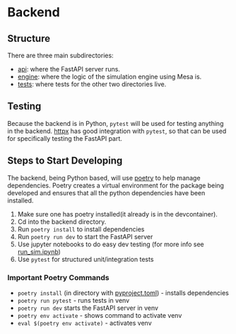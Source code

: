 # Backend

## Structure

There are three main subdirectories:
- [api](./api/): where the FastAPI server runs. 
- [engine](./engine/): where the logic of the simulation engine using Mesa is.
- [tests](./tests/): where tests for the other two directories live.  

## Testing

Because the backend is in Python, `pytest` will be used for testing anything in the backend.
[httpx](https://fastapi.tiangolo.com/tutorial/testing/) has good integration with `pytest`, so that
can be used for specifically testing the FastAPI part.

## Steps to Start Developing

The backend, being Python based, will use [poetry](https://python-poetry.org/) to help
manage dependencies. Poetry creates a virtual environment for the package being developed and
ensures that all the python dependencies have been installed.

1. Make sure one has poetry installed(it already is in the devcontainer).
1. Cd into the backend directory.
1. Run `poetry install` to install dependencies
1. Run `poetry run dev` to start the FastAPI server
1. Use jupyter notebooks to do easy dev testing (for more info see [run_sim.ipynb](./run_sim.ipynb))
1. Use `pytest` for structured unit/integration tests

### Important Poetry Commands

- `poetry install` (in directory with [pyproject.toml](./pyproject.toml)) - installs dependencies
- `poetry run pytest` - runs tests in venv
- `poetry run dev` starts the FastAPI server in venv
- `poetry env activate` - shows command to activate venv
- `eval $(poetry env activate)` - activates venv

